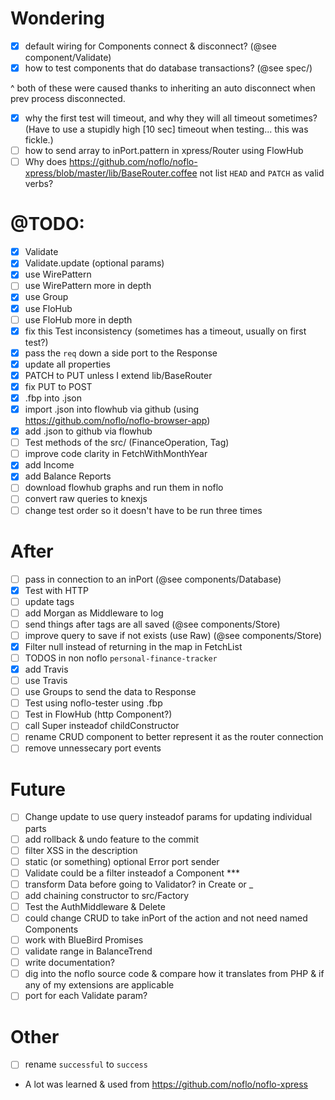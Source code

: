 # Wondering
* [x] default wiring for Components connect & disconnect? (@see component/Validate)
* [x] how to test components that do database transactions? (@see spec/)

^ both of these were caused thanks to inheriting an auto disconnect when prev process disconnected.

* [x] why the first test will timeout, and why they will all timeout sometimes? (Have to use a stupidly high [10 sec] timeout when testing... this was fickle.)
* [ ] how to send array to inPort.pattern in xpress/Router using FlowHub
* [ ] Why does https://github.com/noflo/noflo-xpress/blob/master/lib/BaseRouter.coffee not list `HEAD` and `PATCH` as valid verbs?

# @TODO:
* [x] Validate
* [x] Validate.update (optional params)
* [x] use WirePattern
* [ ] use WirePattern more in depth 
* [x] use Group
* [x] use FloHub
* [ ] use FloHub more in depth
* [x] fix this Test inconsistency (sometimes has a timeout, usually on first test?)
* [x] pass the `req` down a side port to the Response
* [x] update all properties
* [x] PATCH to PUT unless I extend lib/BaseRouter
* [x] fix PUT to POST
* [x] .fbp into .json 
* [x] import .json into flowhub via github (using https://github.com/noflo/noflo-browser-app)
* [x] add .json to github via flowhub
* [ ] Test methods of the src/ (FinanceOperation, Tag)
* [ ] improve code clarity in FetchWithMonthYear
* [x] add Income
* [x] add Balance Reports
* [ ] download flowhub graphs and run them in noflo
* [ ] convert raw queries to knexjs
* [ ] change test order so it doesn't have to be run three times

# After 
* [ ] pass in connection to an inPort (@see components/Database)
* [x] Test with HTTP
* [ ] update tags
* [ ] add Morgan as Middleware to log 
* [ ] send things after tags are all saved (@see components/Store)
* [ ] improve query to save if not exists (use Raw) (@see components/Store)
* [x] Filter null instead of returning in the map in FetchList
* [ ] TODOS in non noflo `personal-finance-tracker`
* [x] add Travis
* [ ] use Travis
* [ ] use Groups to send the data to Response
* [ ] Test using noflo-tester using .fbp
* [ ] Test in FlowHub (http Component?) 
* [ ] call Super insteadof childConstructor
* [ ] rename CRUD component to better represent it as the router connection
* [ ] remove unnessecary port events

# Future
* [ ] Change update to use query insteadof params for updating individual parts
* [ ] add rollback & undo feature to the commit
* [ ] filter XSS in the description
* [ ] static (or something) optional Error port sender
* [ ] Validate could be a filter insteadof a Component ***
* [ ] transform Data before going to Validator? in Create or _
* [ ] add chaining constructor to src/Factory
* [ ] Test the AuthMiddleware & Delete 
* [ ] could change CRUD to take inPort of the action and not need named Components
* [ ] work with BlueBird Promises
* [ ] validate range in BalanceTrend
* [ ] write documentation?
* [ ] dig into the noflo source code & compare how it translates from PHP & if any of my extensions are applicable
* [ ] port for each Validate param?

# Other
* [ ] rename `successful` to `success`

* A lot was learned & used from https://github.com/noflo/noflo-xpress